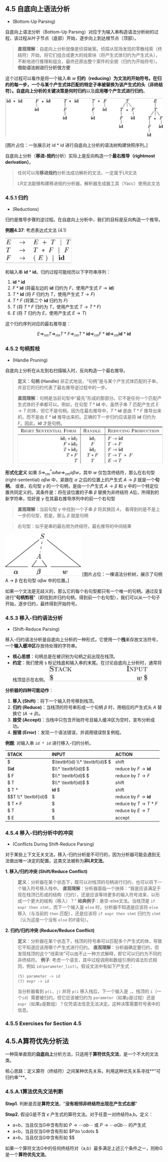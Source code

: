 ## 4.5 自底向上语法分析 

- (Bottom-Up Parsing)

自底向上语法分析（Bottom-Up Parsing）对应于为输入串构造语法分析树的过程，该过程从叶子节点（底部）开始，逐步向上到达根节点（顶部）。

> **直观理解**：自底向上分析就像是侦探破案。侦探从现场发现的零散线索（终结符）开始，将它们组合成更大的线索块（将产生式体归约为产生式头），不断地进行推理和组合，最终还原出整个案件的全貌（归约为开始符号）。**借助语法树进行分析很方便**

这个过程可以看作是将一个输入串 $w$ **归约（reducing）**为文法的开始符号。在归约的每一步，一个与某个产生式体匹配的特定子串被替换为该产生式的头（非终结符）。自底向上分析的关键决策是**何时归约**以及**应用哪个产生式进行归约**。

![image-20251029123042364](语法分析—自底向上/image-20251029123042364.png)

[图片占位：一张展示对 id * id 进行自底向上分析的语法树构建快照序列。]

自底向上分析（**移进-规约**分析）实际上是反向构造一个**最右推导（rightmost derivation）**。

> 任何可以用**移进规约**分析法成功解析的文法，一定属于LR文法
>
> LR文法能够构建移进规约分析器，解析器生成器工具（Yacc）使用此文法

### 4.5.1 归约 

- (Reductions)

归约是推导步骤的逆过程。在自底向上分析中，我们的目标是反向构造一个推导。

**例题4.37**: 考虑表达式文法 (4.1) 

![image-20251029124242205](语法分析—自底向上/image-20251029124242205.png)

和输入串 $\textbf{id} * \textbf{id}$。归约过程可能经历以下字符串序列：

1.  $\textbf{id}*\textbf{id}$
2.  $F * \textbf{id}$ (将最左边的 $\textbf{id}$ 归约为 $F$，使用产生式 $F \rightarrow \textbf{id}$)
3.  $T * \textbf{id}$ (将 $F$ 归约为 $T$，使用产生式 $T \rightarrow F$)
4.  $T * F$ (将第二个 $\textbf{id}$ 归约为 $F$)
5.  $T$ (将 $T*F$ 归约为 $T$，使用产生式 $T \rightarrow T*F$)
6.  $E$ (将 $T$ 归约为 $E$，使用产生式 $E \rightarrow T$)

这个归约序列对应的最右推导是：

$$
E \Rightarrow_{rm} T \Rightarrow_{rm} T*F \Rightarrow_{rm} T*\textbf{id} \Rightarrow_{rm} F*\textbf{id} \Rightarrow_{rm} \textbf{id}*\textbf{id}
$$

### 4.5.2 句柄剪枝

- (Handle Pruning)

自底向上分析在从左到右扫描输入时，反向构造一个最右推导。

> **定义：句柄 (Handle)**
> 非正式地说，“句柄”是与某个产生式体匹配的子串，并且它的归约代表了最右推导逆过程中的一步。
>
> **直观理解**：句柄是当前句型中“最先”形成的那部分。它不是任何一个匹配产生式体的子串都可以。例如，在句型 $T * \textbf{id}$ 中，虽然子串 $T$ 匹配产生式 $E \rightarrow T$ 的体，但它不是句柄。因为在最右推导中，$T*\textbf{id}$ 是由 $T*F$ 推导出来的，而不是由 $E*\textbf{id}$ 推导出来的。正确的下一步归约应该是将 $\textbf{id}$ 归约为 $F$。因此，$\textbf{id}$ 才是句柄。
>![image](语法分析—自底向上/image.png)

**形式化定义**
如果 $S \Rightarrow_{rm}^* \alpha A w \Rightarrow_{rm} \alpha \beta w$，其中 $w$ 仅包含终结符，那么在右句型(right-sentential) $\alpha \beta w$ 中，紧跟在 $\alpha$ 之后的位置上的产生式 $A \rightarrow \beta$ 就是一个**句柄**。
或者，右句型 $\gamma$ 的一个句柄，是由一个产生式 $A \to \beta$ 和 $\gamma$ 中的一个特定位置共同定义的。其条件是：将在该位置的子串 $\beta$ 替换为非终结符 $A$后，所得到的新字符串，恰好是 $\gamma$ 在其最右推导序列中的前一个右句型
>**直观理解**：当前句型 $\gamma$ 中找到一个子串 $\beta$ 将其换回 $A$， 看得到的是不是上一步的句型，若是，那么 $\beta$ 就是句柄

>右句型：似乎是串的最右侧为终结符，最右推导的中间结果

![image-1](语法分析—自底向上/image-1.png)
[图片占位：一棵语法分析树，展示了句柄 A -> β 在右句型 αβw 中的位置。]

如果一个文法是无歧义的，那么它的每个右句型都只有一个唯一的句柄。通过反复进行“**句柄剪枝**”（即找到并归约句柄，得到前一个右句型），我们可以从一个句子开始，逐步归约，最终得到开始符号。

### 4.5.3 移入-归约语法分析 

- (Shift-Reduce Parsing)

移入-归约语法分析是自底向上分析的一种形式，它使用一个**栈**来存放文法符号，一个**输入缓冲区**存放待处理的字符串。
*   **核心思想**：句柄总是在被识别为句柄之前出现在栈顶。
*   **约定**：我们使用 `$` 标记栈底和输入串的末尾。在讨论自底向上分析时，通常将栈顶显示在右侧。
![image-2](语法分析—自底向上/image-2.png)

**分析器的四种可能动作**：
1.  **移入 (Shift)**：将下一个输入符号移到栈顶。
2.  **归约 (Reduce)**：当栈顶的符号串形成一个句柄 $\beta$ 时，用相应的产生式头 $A$ 替换它 ($A \rightarrow \beta$)。
3.  **接受 (Accept)**：当栈中只包含开始符号且输入缓冲区为空时，宣布分析成功。
4.  **报错 (Error)**：发现一个语法错误，并调用错误恢复例程。

**例题**: 对输入串 `id * id` 进行移入-归约分析。

| STACK               | INPUT                          | ACTION                                |
| :------------------ | :----------------------------- | :------------------------------------ |
| $                   | $\textbf{id} \\* \textbf{id}$ $ | shift                                 |
| $$\textbf{id}$     | $\\* \textbf{id}$ $             | reduce by $F \rightarrow \textbf{id}$ |
| $ F                 | $\\* \textbf{id}$ $             | reduce by $T \rightarrow F$           |
| $ T                 | $\\* \textbf{id}$ $             | shift                                 |
| $ T \*              | $\textbf{id}$ $                | shift                                 |
| $$T \\* \textbf{id}$ | $                              | reduce by $F \rightarrow \textbf{id}$ |
| $ T \* F            | $                              | reduce by $T \rightarrow T * F$       |
| $ T                 | $                              | reduce by $E \rightarrow T$           |
| $ E                 | $                              | accept                                |

### 4.5.4 移入-归约分析中的冲突 

- (Conflicts During Shift-Reduce Parsing)

对于某些上下文无关文法，移入-归约分析是不可行的，因为分析器可能会遇到无法做出唯一决定的配置。这类文法被称为**非LR文法**。

**1. 移入/归约冲突 (Shift/Reduce Conflict)**

> **定义**：分析器在某个状态下，既可以对栈顶的句柄进行归约，也可以将下一个输入符号移入栈中。
> **直观理解**：分析器面临一个抉择：“我是应该满足于现在栈顶已形成的结构（归约），还是应该等待更多的输入符号进来，以形成一个更大的结构（移入）？”
> **经典例子**：悬空-else文法。当栈顶是 `if expr then stmt`，而下一个输入是 `else` 时，分析器不知道是应该将 `else` 移入（与当前的 `then` 匹配），还是应该将 `if expr then stmt` 归约为 `stmt`（认为这是一个没有 `else` 的if语句）。

**2. 归约/归约冲突 (Reduce/Reduce Conflict)**

> **定义**：分析器在某个状态下，栈顶的符号串可以匹配多个产生式的体，导致它不知道应该用哪个产生式进行归约。
> **直观理解**：分析器确定要归约，但发现栈顶的这个“线索块”可以由不止一种方式解释，即它可以归约为不同的非终结符。
> **例子**: 考虑一个语言，其中过程调用和数组引用的语法形式相同，例如 `id(parameter_list)`。假设文法中有如下产生式：
> ```
> (5) parameter -> id
> (7) expr -> id
> ```
> 当分析器看到 `p(i, j)` 并将 `p(i` 移入栈后，下一个输入是 `,`。栈顶的 `i`（一个`id`）需要被归约。但它应该被归约为 `parameter`（如果`p`是过程）还是 `expr`（如果`p`是数组）？仅凭语法信息无法决定。这种决策需要符号表中的信息。

### 4.5.5 Exercises for Section 4.5

## 4.5.A算符优先分析法

一种简单直观的**自底向上**分析方法，只适用于**算符优先文法**，是一个不大的文法类。

核心思路：定义算符（终结符）之间某种优先关系，利用这种优先关系寻找**"可归约串"**。

### 4.5.A.1算法优先文法判断

**Step1.** 判断是否是**算符文法**，"**没有相邻非终结符出现在产生式右部**"

**Step2.** 假设G是不含 $\varepsilon$ 产生式的算符文法。对于任意一对终结符a,b。定义：

- a=b，当且仅当G中含有形如 $P\to \cdots ab\cdots$ 或 $P \to \cdots aQb \cdots$ 的产生式
- a<b，当且仅当G中含有形如 $P\to \cdots $
- a>b，当且仅当G中含有形如 $$

如果一个算符文法G中的任何终结符对（a,b）最多满足上述三个条件之一，则称G是一个**算符优先文法**。


